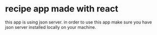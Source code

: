 # recipe app made with react
this app is using json server. in order to use this app make sure you have json server installed locally on your machine.
